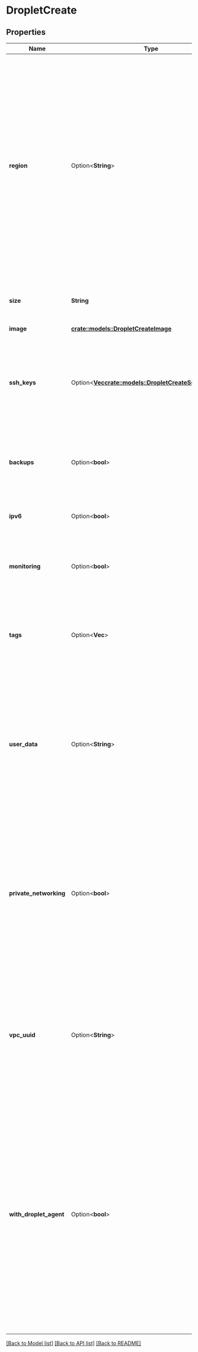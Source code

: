 # DropletCreate

## Properties

Name | Type | Description | Notes
------------ | ------------- | ------------- | -------------
**region** | Option<**String**> | The slug identifier for the region that you wish to deploy the Droplet in. If the specific datacenter is not not important, a slug prefix (e.g. `nyc`) can be used to deploy the Droplet in any of the that region's locations (`nyc1`, `nyc2`, or `nyc3`). If the region is omitted from the create request completely, the Droplet may deploy in any region. | [optional]
**size** | **String** | The slug identifier for the size that you wish to select for this Droplet. | 
**image** | [**crate::models::DropletCreateImage**](droplet_create_image.md) |  | 
**ssh_keys** | Option<[**Vec<crate::models::DropletCreateSshKeysInner>**](droplet_create_ssh_keys_inner.md)> | An array containing the IDs or fingerprints of the SSH keys that you wish to embed in the Droplet's root account upon creation. | [optional][default to []]
**backups** | Option<**bool**> | A boolean indicating whether automated backups should be enabled for the Droplet. | [optional][default to false]
**ipv6** | Option<**bool**> | A boolean indicating whether to enable IPv6 on the Droplet. | [optional][default to false]
**monitoring** | Option<**bool**> | A boolean indicating whether to install the DigitalOcean agent for monitoring. | [optional][default to false]
**tags** | Option<**Vec<String>**> | A flat array of tag names as strings to apply to the Droplet after it is created. Tag names can either be existing or new tags. | [optional][default to []]
**user_data** | Option<**String**> | A string containing 'user data' which may be used to configure the Droplet on first boot, often a 'cloud-config' file or Bash script. It must be plain text and may not exceed 64 KiB in size. | [optional]
**private_networking** | Option<**bool**> | This parameter has been deprecated. Use `vpc_uuid` instead to specify a VPC network for the Droplet. If no `vpc_uuid` is provided, the Droplet will be placed in your account's default VPC for the region. | [optional][default to false]
**vpc_uuid** | Option<**String**> | A string specifying the UUID of the VPC to which the Droplet will be assigned. If excluded, the Droplet will be assigned to your account's default VPC for the region. | [optional]
**with_droplet_agent** | Option<**bool**> | A boolean indicating whether to install the DigitalOcean agent used for providing access to the Droplet web console in the control panel. By default, the agent is installed on new Droplets but installation errors (i.e. OS not supported) are ignored. To prevent it from being installed, set to `false`. To make installation errors fatal, explicitly set it to `true`. | [optional]

[[Back to Model list]](../README.md#documentation-for-models) [[Back to API list]](../README.md#documentation-for-api-endpoints) [[Back to README]](../README.md)


